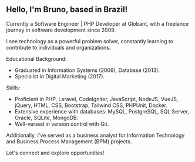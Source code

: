 Hello, I'm Bruno, based in Brazil!
---
Currently a Software Engineer | PHP Developer at Globant, with a freelance journey in software development since 2009.

I see technology as a powerful problem solver, constantly learning to contribute to individuals and organizations.

Educational Background:
- Graduated in Information Systems (2009), Database (2013).
- Specialist in Digital Marketing (2017).

Skills:
- Proficient in PHP, Laravel, CodeIgniter, JavaScript, NodeJS, VueJS, jQuery, HTML, CSS, Bootstrap, Tailwind CSS, PHPUnit, Docker.
- Extensive experience with databases: MySQL, PostgreSQL, SQL Server, Oracle, SQLite, MongoDB.
- Well-versed in version control with Git.

Additionally, I've served as a business analyst for Information Technology and Business Process Management (BPM) projects.

Let's connect and explore opportunities!
